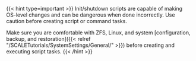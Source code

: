 &NewLine;

{{< hint type=important >}}
Init/shutdown scripts are capable of making OS-level changes and can be dangerous when done incorrectly. Use caution before creating script or command tasks.

Make sure you are comfortable with ZFS, Linux, and system [configuration, backup, and restoration]({{< relref "/SCALETutorials/SystemSettings/General/" >}}) before creating and executing script tasks.
{{< /hint >}}
